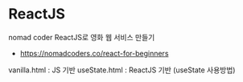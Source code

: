 # ReactJS
nomad coder ReactJS로 영화 웹 서비스 만들기
- https://nomadcoders.co/react-for-beginners

vanilla.html
    : JS 기반
useState.html
    :  ReactJS 기반 (useState 사용방법)